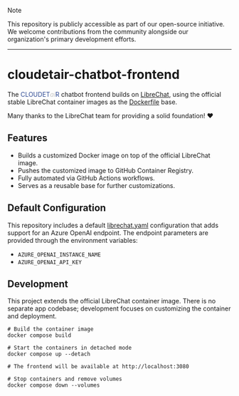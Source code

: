 <!-- markdownlint-disable first-line-h1 no-inline-html -->

> [!NOTE]
> This repository is publicly accessible as part of our open-source initiative. We welcome contributions from the community alongside our organization's primary development efforts.

---

# cloudetair-chatbot-frontend

The <font color="#2f4b94">CLOUDET<font color="#c6c6c6"><i>ai</i></font>R</font> chatbot frontend builds on [LibreChat](https://github.com/danny-avila/LibreChat), using the official stable LibreChat container images as the [Dockerfile](./Dockerfile) base.

Many thanks to the LibreChat team for providing a solid foundation! :heart:

## Features

- Builds a customized Docker image on top of the official LibreChat image.
- Pushes the customized image to GitHub Container Registry.
- Fully automated via GitHub Actions workflows.
- Serves as a reusable base for further customizations.

## Default Configuration

This repository includes a default [librechat.yaml](librechat.yaml) configuration that adds support for an Azure OpenAI endpoint.
The endpoint parameters are provided through the environment variables:

- `AZURE_OPENAI_INSTANCE_NAME`
- `AZURE_OPENAI_API_KEY`

## Development

This project extends the official LibreChat container image. There is no separate app codebase; development focuses on customizing the container and deployment.

```shell
# Build the container image
docker compose build

# Start the containers in detached mode
docker compose up --detach

# The frontend will be available at http://localhost:3080

# Stop containers and remove volumes
docker compose down --volumes
```
